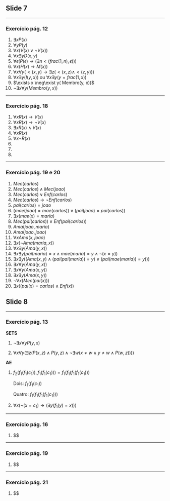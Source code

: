 ﻿## Slide 7

---
### Exercício pág. 12

1. $\exists x P(x)$
1. $\forall y P(y)$
1. $\forall x (V(x) \lor \neg V(x))$
1. $\forall x \exists y D(x, y)$
1. $\forall \epsilon (P(\epsilon) \to (\exists n <(frac(1, n), \epsilon)))$
1. $\forall x (H(x) \to M(x))$
1. $\forall x \forall y (<(x, y) \to \exists z (<(x, z) \land <(z, y) ))$
1. $\forall x \exists y (I(y, x))$ ou $\forall x \exists y (y = frac(1, x))$
1. $\exists x \neg\exist y( Membro(y, x))$
1. $\neg \exists x \forall y (Membro(y,x))$

---
### Exercício pág. 18

1. $\forall x R(x) \to V(x)$
2. $\forall x R(x) \to \neg V(x)$
3. $\exists x R(x) \land V(x)$
4. $\forall x R(x)$
5. $\forall x \neg R(x)$
6. 
7.
8.

---
### Exercício pág. 19 e 20

1. $Mec(carlos)$
2. $Mec(carlos)  \land Mec(joao)$
3. $Mec(carlos) \lor Enf(carlos)$
4. $Mec(carlos) \to \neg Enf(carlos)$
5. $pai(carlos) = joao$
6. $(mae(joao) = mae(carlos) )\lor (pai(joao) = pai(carlos))$
7. $\exists x (mae(x) = maria)$
8. $Mec(pai(carlos)) \lor Enf(pai(carlos))$
9. $Ama(joao, maria)$
10. $Ama(joao, joao)$
11. $\forall x Ama(x, joao)$
12. $\exists x (\neg Ama(maria, x))$
13. $\forall x \exists y (Ama(y, x))$
14. $\exists x \exists y (pai(maria) = x \land mae(maria) = y \land \neg(x = y))$
15. $\exists x \exists y ((Ama(x, y) \land (pai(pai(maria)) = y) \lor (pai(mae(maria)) = y)))$
16.  $\exists x \forall y (Ama(y, x))$
17. $\exists x \forall y (Ama(x, y))$ 
18. $\exists x \exists y (Ama(x, y))$
19. $\neg\forall x (Mec(pai(x)))$
20. $\exists x ((pai(x)=carlos) \land Enf(x))$


## Slide 8

---
### Exercício pág. 13

__SETS__

1. $\neg \exists x \forall y P(y,x)$

2. $\forall x \forall y (\exists z (P(x, z) \land P(y, z) \land \neg \exists w (x \neq w \land y \neq w \land P(w, z))))$

__AE__

1. $f_2(f_1(f_1(c_1)), f_1(f_1(c_1))) = f_1(f_1(f_1(f_1(c_1)))$

    Dois: $f_1(f_1(c_1))$

    Quatro: $f_1(f_1(f_1(f_1(c_1)))$

2. $\forall x (\neg(x = c_1) \to (\exists y (f_1(y) = x)))$


---
### Exercício pág. 16

1. $$

---
### Exercício pág. 19

1. $$

---
### Exercício pág. 21

1. $$